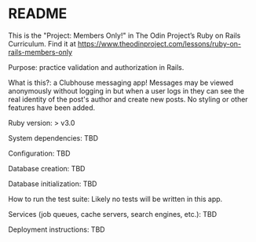 # README

This is the "Project: Members Only!" in The Odin Project’s Ruby on Rails Curriculum. Find it at https://www.theodinproject.com/lessons/ruby-on-rails-members-only

Purpose:  practice validation and authorization in Rails. 

What is this?: a Clubhouse messaging app! Messages may be viewed anonymously without logging in but when a user logs in they can see the real identity of the post's author and create new posts. No styling or other features have been added.

Ruby version: > v3.0

System dependencies: TBD

Configuration: TBD

Database creation: TBD

Database initialization: TBD

How to run the test suite: Likely no tests will be written in this app.

Services (job queues, cache servers, search engines, etc.): TBD

Deployment instructions: TBD
